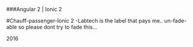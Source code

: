 ###Angular 2 | Ionic 2

#Chauff-passenger-Ionic 2  -Labtech is the label that pays me.. un-fade-able so please dont try to fade this...

2016
